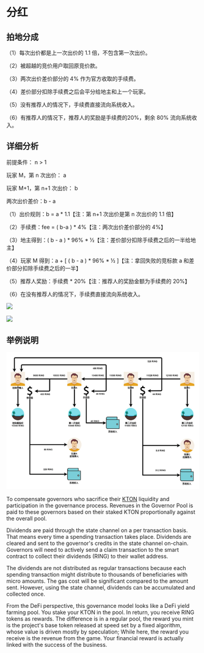 # 分红

## **拍地分成**

（1）每次出价都是上一次出价的 1.1 倍，不包含第一次出价。

（2）被超越的竞价用户取回原竞价款。

（3）两次出价差价部分的 4% 作为官方收取的手续费。

（4）差价部分扣除手续费之后会平分给地主和上一个玩家。

（5）没有推荐人的情况下，手续费直接流向系统收入。

（6）有推荐人的情况下，推荐人的奖励是手续费的20%，剩余 80% 流向系统收入。

## **详细分析**

前提条件： n &gt; 1

玩家 M，第 n 次出价： a

玩家 M+1，第 n+1 次出价： b

两次出价差价：b - a

（1）出价规则：b = a \* 1.1【注：第 n+1 次出价是第 n 次出价的 1.1 倍】

（2）手续费：fee = \( b-a \) \* 4%【注：两次出价差价部分的 4%】

（3）地主得到：\( b - a \) \* 96% \* ½【注：差价部分扣除手续费之后的一半给地主】

（4）玩家 M 得到：a + \[ \( b - a \) \* 96% \* ½ \]【注：拿回失败的竞标款 a 和差价部分扣除手续费之后的一半】

（5）推荐人奖励：手续费 \* 20%【注：推荐人的奖励金额为手续费的 20%】

（6）在没有推荐人的情况下，手续费直接流向系统收入。

![](https://imgland.oss-cn-hangzhou.aliyuncs.com/photo/2018/78fdda1d-c8e1-4f91-baba-08a01c061485.jpg?x-oss-process=image/resize,w_1920)

![](https://imgland.oss-cn-hangzhou.aliyuncs.com/photo/2018/493cf263-dcb2-4791-a974-9f0fbd3800c3.jpg?x-oss-process=image/resize,w_1920)

## **举例说明**

![](../../.gitbook/assets/image%20%289%29.png)

To compensate governors who sacrifice their [KTON](../../getting-started/tokens/kton.md) liquidity and participation in the governance process. Revenues in the Governor Pool is paid to these governors based on their staked KTON proportionally against the overall pool.

Dividends are paid through the state channel on a per transaction basis. That means every time a spending transaction takes place. Dividends are cleared and sent to the governor's credits in the state channel on-chain. Governors will need to actively send a claim transaction to the smart contract to collect their dividends \(RING\) to their wallet address.

The dividends are not distributed as regular transactions because each spending transaction might distribute to thousands of beneficiaries with micro amounts. The gas cost will be significant compared to the amount sent. However, using the state channel, dividends can be accumulated and collected once.

From the DeFi perspective, this governance model looks like a DeFi yield farming pool. You stake your KTON in the pool. In return, you receive RING tokens as rewards. The difference is in a regular pool, the reward you mint is the project's base token released at speed set by a fixed algorithm, whose value is driven mostly by speculation; While here, the reward you receive is the revenue from the game. Your financial reward is actually linked with the success of the business.

